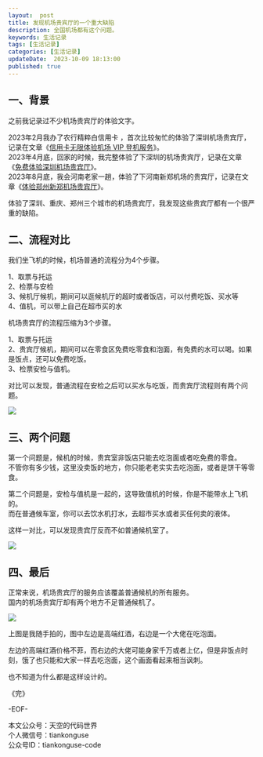 ```yaml
---   
layout:  post  
title: 发现机场贵宾厅的一个重大缺陷 
description: 全国机场都有这个问题。          
keywords: 生活记录 
tags: [生活记录]    
categories: [生活记录]  
updateDate:  2023-10-09 18:13:00  
published: true  
---  
```



## 一、背景  


之前我记录过不少机场贵宾厅的体验文字。  


2023年2月我办了农行精粹白信用卡 ，首次比较匆忙的体验了深圳机场贵宾厅，记录在文章《[信用卡无限体验机场 VIP 登机服务](https://mp.weixin.qq.com/s/v8C3SvLYW9XWx3Cg0foXvQ)》。  
2023年4月底，回家的时候，我完整体验了下深圳的机场贵宾厅，记录在文章《[免费体验深圳机场贵宾厅](https://mp.weixin.qq.com/s/xDxO54NwF2gC0xvzjgrS_g)》。  
2023年8月底，我会河南老家一趟，体验了下河南新郑机场的贵宾厅，记录在文章《[体验郑州新郑机场贵宾厅](https://mp.weixin.qq.com/s/u0pkU1tp9A_iavpAT3Xq9A)》。  


体验了深圳、重庆、郑州三个城市的机场贵宾厅，我发现这些贵宾厅都有一个很严重的缺陷。  


## 二、流程对比  


我们坐飞机的时候，机场普通的流程分为4个步骤。  


1、取票与托运  
2、检票与安检  
3、候机厅候机，期间可以逛候机厅的超时或者饭店，可以付费吃饭、买水等  
4、值机，可以带上自己在超市买的水  


机场贵宾厅的流程压缩为3个步骤。  


1、取票与托运   
2、贵宾厅候机，期间可以在零食区免费吃零食和泡面，有免费的水可以喝。如果是饭点，还可以免费吃饭。  
3、检票安检与值机。    


对比可以发现，普通流程在安检之后可以买水与吃饭，而贵宾厅流程则有两个问题。  


![](https://res2023.tiankonguse.com/images/2023/10/09/001.png)



## 三、两个问题  


第一个问题是，候机的时候，贵宾室非饭店只能去吃泡面或者吃免费的零食。  
不管你有多少钱，这里没卖饭的地方，你只能老老实实去吃泡面，或者是饼干等零食。  



第二个问题是，安检与值机是一起的，这导致值机的时候，你是不能带水上飞机的。  
而在普通候车室，你可以去饮水机打水，去超市买水或者买任何卖的液体。  


这样一对比，可以发现贵宾厅反而不如普通候机室了。  



![](https://res2023.tiankonguse.com/images/2023/10/09/002.png)


## 四、最后  


正常来说，机场贵宾厅的服务应该覆盖普通候机的所有服务。  
国内的机场贵宾厅却有两个地方不足普通候机了。  



![](https://res2023.tiankonguse.com/images/2023/10/09/003.png)


上图是我随手拍的，图中左边是高端红酒，右边是一个大佬在吃泡面。  


左边的高端红酒价格不菲，而右边的大佬可能身家千万或者上亿，但是非饭点时刻，饿了也只能和大家一样去吃泡面，这个画面看起来相当讽刺。  


也不知道为什么都是这样设计的。  



《完》  


-EOF-  



本文公众号：天空的代码世界  
个人微信号：tiankonguse  
公众号ID：tiankonguse-code  
  

